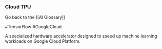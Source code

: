 ### Cloud TPU

Go back to the [[AI Glossary]]

#TensorFlow
#GoogleCloud

A specialized hardware accelerator designed to speed up machine learning workloads on Google Cloud Platform.

